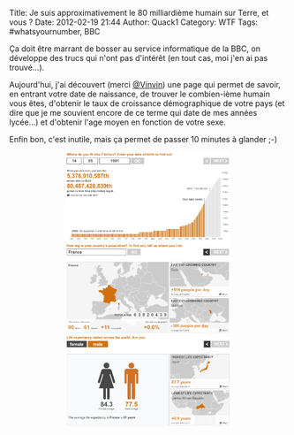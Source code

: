 Title: Je suis approximativement le 80 milliardième humain sur Terre, et vous ?
Date: 2012-02-19 21:44
Author: Quack1
Category: WTF
Tags: #whatsyournumber, BBC

Ça doit être marrant de bosser au service informatique de la BBC, on développe des trucs qui n'ont pas d'intérêt (en tout cas, moi j'en ai pas trouvé...).

Aujourd'hui, j'ai découvert (merci [@Vinvin][]) une page qui permet de savoir, en entrant votre date de naissance, de trouver le combien-ième humain vous êtes, d'obtenir le taux de croissance démographique de votre pays (et dire que je me souvient encore de ce terme qui date de mes années lycée...) et d'obtenir l'age moyen en fonction de votre sexe.

Enfin bon, c'est inutile, mais ça permet de passer 10 minutes à glander ;-)

<div align=center><a href="static/upload/BBC_Age.png"><img src="upload/BBC_Age.png" width="300" align="center" /></a></div> 

<div align=center><a href="static/upload/BBC_Pays.png"><img src="upload/BBC_Pays.png" width="300" align="center" /></a></div> 

<div align=center><a href="static/upload/BBC_Sexe.png"><img src="upload/BBC_Sexe.png" width="300" align="center" /></a></div> 

  [@Vinvin]: https://twitter.com/#!/Vinvin/status/171294209947611137 "https://twitter.com/#!/Vinvin/status/171294209947611137"
